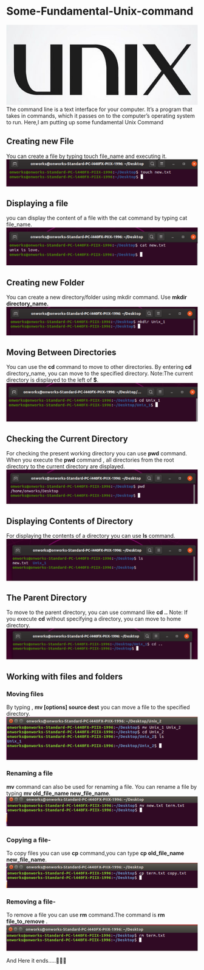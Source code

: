 # Some-Fundamental-Unix-command
<img src="Images/1.jpeg/" >
<br>
The command line is a text interface for your computer. It’s a program that takes in commands, which it passes on to the computer’s operating system to run. Here,I am putting up some fundamental Unix Command



## Creating new File

You can create a file by typing touch file_name and executing it.
<br>
<img src="Images/2.png" >
<br>

## Displaying a file
you can display the content of a file with the cat command by typing cat file_name.
<br>
<img src="Images/3.png" >
<br>

## Creating new Folder
You can create a new directory/folder using mkdir command. Use **mkdir directory_name.**
<br>
<img src="Images/4.png" >
<br>

## Moving Between Directories
You can use the **cd** command to move to other directories. By entering **cd** directory_name, you can move to the specified directory.
Note:The current directory is displayed to the left of **$**.
<br>
<img src="Images/5.png" >
<br>

## Checking the Current Directory
For checking the present working directory you can use **pwd** command.
When you execute the **pwd** command , all directories from the root directory to the current directory are displayed.
<br>
<img src="Images/6.png" >
<br>

## Displaying Contents of Directory
For displaying the contents of a directory you can use **ls** command.
<br>
<img src="Images/7.png" >
<br>

## The Parent Directory
To move to the parent directory, you can use command like **cd ..**
Note: If you execute **cd** without specifying a directory, you can move to home directory.
<br>
<img src="Images/9.png" >
<br>

## Working with files and folders
### Moving files
By typing , **mv [options] source dest** you can move a file to the specified directory.
<br>
<img src="Images/10.png" >
<br>

### Renaming a file
**mv** command can also be used for renaming a file.
You can rename a file by typing **mv old_file_name new_file_name**.
<br>
<img src="Images/11.png" >
<br>

### Copying a file-
To copy files you can use **cp** command,you can type **cp old_file_name new_file_name**.
<br>
<img src="Images/12.png" >
<br>

### Removing a file-
To remove a file you can use **rm** command.The command is **rm file_to_remove** .
<br>
<img src="Images/14.png" >
<br>

And Here it ends…..💙💙💙

